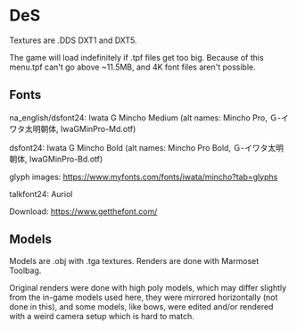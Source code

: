 # DeS
Textures are .DDS DXT1 and DXT5.

The game will load indefinitely if .tpf files get too big. Because of this menu.tpf can't go above ~11.5MB, and 4K font files aren't possible.

## Fonts
na_english/dsfont24: Iwata G Mincho Medium (alt names: Mincho Pro, Ｇ-イワタ太明朝体, IwaGMinPro-Md.otf)

dsfont24: Iwata G Mincho Bold (alt names: Mincho Pro Bold, Ｇ-イワタ太明朝体, IwaGMinPro-Bd.otf)

glyph images: https://www.myfonts.com/fonts/iwata/mincho?tab=glyphs


talkfont24: Auriol

Download: https://www.getthefont.com/

## Models
Models are .obj with .tga textures. Renders are done with Marmoset Toolbag.

Original renders were done with high poly models, which may differ slightly from the in-game models used here, they were mirrored horizontally (not done in this), and some models, like bows, were edited and/or rendered with a weird camera setup which is hard to match.